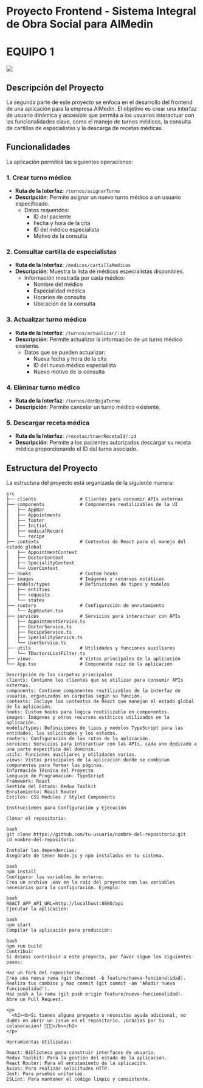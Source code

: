 # Proyecto Frontend - Sistema Integral de Obra Social para AlMedin

<p>
  <h1><b>EQUIPO 1</b></h1>
</p>

<a href="https://github.com/csantander93/equipo1-obraSocial-Frontend.git">
  <img src="https://contrib.rocks/image?repo=csantander93/equipo1-obraSocial-Frontend.git" />
</a>


## Descripción del Proyecto

La segunda parte de este proyecto se enfoca en el desarrollo del frontend de una aplicación para la empresa AlMedin. El objetivo es crear una interfaz de usuario dinámica y accesible que permita a los usuarios interactuar con las funcionalidades clave, como el manejo de turnos médicos, la consulta de cartillas de especialistas y la descarga de recetas médicas.

## Funcionalidades

La aplicación permitirá las siguientes operaciones:

### 1. Crear turno médico
- **Ruta de la Interfaz**: `/turnos/asignarTurno`
- **Descripción**: Permite asignar un nuevo turno médico a un usuario especificado.
  - Datos requeridos:
    - ID del paciente
    - Fecha y hora de la cita
    - ID del médico especialista
    - Motivo de la consulta

### 2. Consultar cartilla de especialistas
- **Ruta de la Interfaz**: `/medicos/cartillaMedicos`
- **Descripción**: Muestra la lista de médicos especialistas disponibles.
  - Información mostrada por cada médico:
    - Nombre del médico
    - Especialidad médica
    - Horarios de consulta
    - Ubicación de la consulta

### 3. Actualizar turno médico
- **Ruta de la Interfaz**: `/turnos/actualizar/:id`
- **Descripción**: Permite actualizar la información de un turno médico existente.
  - Datos que se pueden actualizar:
    - Nueva fecha y hora de la cita
    - ID del nuevo médico especialista
    - Nuevo motivo de la consulta

### 4. Eliminar turno médico
- **Ruta de la Interfaz**: `/turnos/darBajaTurno`
- **Descripción**: Permite cancelar un turno médico existente.

### 5. Descargar receta médica
- **Ruta de la Interfaz**: `/recetas/traerRecetaId/:id`
- **Descripción**: Permite a los pacientes autorizados descargar su receta médica proporcionando el ID del turno asociado.


## Estructura del Proyecto

La estructura del proyecto está organizada de la siguiente manera:

```plaintext
src
├── clients                # Clientes para consumir APIs externas
├── components             # Componentes reutilizables de la UI
│   ├── AppBar
│   ├── Appointments
│   ├── footer
│   ├── Initial
│   ├── medicalRecord
│   └── recipe
├── contexts               # Contextos de React para el manejo del estado global
│   ├── AppointmentContext
│   ├── DoctorContext
│   ├── SpecialityContext
│   └── UserContext
├── hooks                  # Custom hooks
├── images                 # Imágenes y recursos estáticos
├── models/types           # Definiciones de tipos y modelos
│   ├── entities
│   ├── requests
│   └── states
├── routers                # Configuración de enrutamiento
│   └── AppRouter.tsx
├── services               # Servicios para interactuar con APIs
│   ├── AppointmentService.ts
│   ├── DoctorService.ts
│   ├── RecipeService.ts
│   ├── SpecialityService.ts
│   └── UserService.ts
├── utils                  # Utilidades y funciones auxiliares
│   └── TDoctorsListFilter.ts
├── views                  # Vistas principales de la aplicación
└── App.tsx                # Componente raíz de la aplicación

Descripción de las carpetas principales
clients: Contiene los clientes que se utilizan para consumir APIs externas.
components: Contiene componentes reutilizables de la interfaz de usuario, organizados en carpetas según su función.
contexts: Incluye los contextos de React que manejan el estado global de la aplicación.
hooks: Custom hooks para lógica reutilizable en componentes.
images: Imágenes y otros recursos estáticos utilizados en la aplicación.
models/types: Definiciones de tipos y modelos TypeScript para las entidades, las solicitudes y los estados.
routers: Configuración de las rutas de la aplicación.
services: Servicios para interactuar con las APIs, cada uno dedicado a una parte específica del dominio.
utils: Funciones auxiliares y utilidades varias.
views: Vistas principales de la aplicación donde se combinan componentes para formar las páginas.
Información Técnica del Proyecto
Lenguaje de Programación: TypeScript
Framework: React
Gestión del Estado: Redux Toolkit
Enrutamiento: React Router
Estilos: CSS Modules / Styled Components

Instrucciones para Configuración y Ejecución

Clonar el repositorio:

bash
git clone https://github.com/tu-usuario/nombre-del-repositorio.git
cd nombre-del-repositorio

Instalar las dependencias:
Asegúrate de tener Node.js y npm instalados en tu sistema.

bash
npm install
Configurar las variables de entorno:
Crea un archivo .env en la raíz del proyecto con las variables necesarias para la configuración. Ejemplo:

bash
REACT_APP_API_URL=http://localhost:8080/api
Ejecutar la aplicación:

bash
npm start
Compilar la aplicación para producción:

bash
npm run build
Contribuir
Si deseas contribuir a este proyecto, por favor sigue los siguientes pasos:

Haz un fork del repositorio.
Crea una nueva rama (git checkout -b feature/nueva-funcionalidad).
Realiza tus cambios y haz commit (git commit -am 'Añadir nueva funcionalidad').
Haz push a la rama (git push origin feature/nueva-funcionalidad).
Abre un Pull Request.

<p>
  <h2><b>Si tienes alguna pregunta o necesitas ayuda adicional, no dudes en abrir un issue en el repositorio. ¡Gracias por tu colaboración! 👋👋👋</b></h2>
</p>

Herramientas Utilizadas:

React: Biblioteca para construir interfaces de usuario.
Redux Toolkit: Para la gestión del estado de la aplicación.
React Router: Para el enrutamiento de la aplicación.
Axios: Para realizar solicitudes HTTP.
Jest: Para pruebas unitarias.
ESLint: Para mantener el código limpio y consistente.
